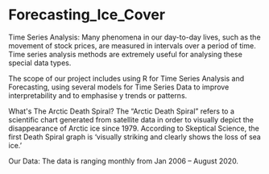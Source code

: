 # Forecasting_Ice_Cover
Time Series Analysis: Many phenomena in our day-to-day lives, such as the movement of stock prices, are measured in intervals over a period of time. Time series analysis methods are extremely useful for analysing these special data types.

The scope of our project includes using R for Time Series Analysis and Forecasting, using several models for Time Series Data to improve interpretability and to emphasise y trends or patterns.

What's The Arctic Death Spiral? The “Arctic Death Spiral” refers to a scientific chart generated from satellite data in order to visually depict the disappearance of Arctic ice since 1979. According to Skeptical Science, the first Death Spiral graph is ‘visually striking and clearly shows the loss of sea ice.’

Our Data: The data is ranging monthly from Jan 2006 – August 2020.
